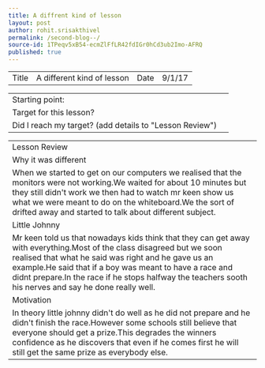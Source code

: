 ```yaml
---
title: A diffrent kind of lesson
layout: post
author: rohit.srisakthivel
permalink: /second-blog--/
source-id: 1TPeqv5xB54-ecmZlFfLR42fdIGr0hCd3ub2Imo-AFRQ
published: true
---
```

<table>
  <tr>
    <td>Title</td>
    <td>A different kind of lesson</td>
    <td>Date</td>
    <td>9/1/17</td>
  </tr>
</table>


<table>
  <tr>
    <td>Starting point:</td>
    <td></td>
  </tr>
  <tr>
    <td>Target for this lesson?</td>
    <td></td>
  </tr>
  <tr>
    <td>Did I reach my target? 
(add details to "Lesson Review")</td>
    <td></td>
  </tr>
</table>


<table>
  <tr>
    <td>Lesson Review</td>
  </tr>
  <tr>
    <td>Why it was different</td>
  </tr>
  <tr>
    <td>When we started to get on our computers we realised that the monitors were not working.We waited for about 10 minutes but they still didn't work we then had to watch mr keen show us what we were meant to do on the whiteboard.We the sort of drifted away and started to talk about different subject.</td>
  </tr>
  <tr>
    <td>Little Johnny</td>
  </tr>
  <tr>
    <td>Mr keen told us that nowadays kids think that they can get away with everything.Most of the class disagreed but we soon realised that what he said was right and he gave us an example.He said that if a boy was meant to have a race and didnt prepare.In the race if he stops halfway the teachers sooth his nerves and say he done really well.</td>
  </tr>
  <tr>
    <td>Motivation</td>
  </tr>
  <tr>
    <td>In theory little johnny didn't do well as he did not prepare and he didn't finish the race.However some schools still believe that everyone should get a prize.This degrades the winners confidence as he discovers that even if he comes first he will still get the same prize as everybody else.
</td>
  </tr>
</table>


